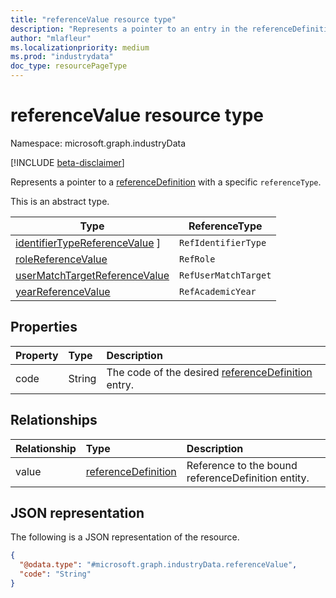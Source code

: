 ```yaml
---
title: "referenceValue resource type"
description: "Represents a pointer to an entry in the referenceDefinitions collection."
author: "mlafleur"
ms.localizationpriority: medium
ms.prod: "industrydata"
doc_type: resourcePageType
---
```


# referenceValue resource type

Namespace: microsoft.graph.industryData

[!INCLUDE [beta-disclaimer](../../includes/beta-disclaimer.md)]

Represents a pointer to a [referenceDefinition](../resources/industrydata-referencedefinition.md) with a specific `referenceType`.

This is an abstract type.

| Type                                                                                        | ReferenceType        |
| ------------------------------------------------------------------------------------------- | -------------------- |
| [identifierTypeReferenceValue](../resources/industrydata-identifiertypereferencevalue.md) ] | `RefIdentifierType`  |
| [roleReferenceValue](../resources/industrydata-rolereferencevalue.md)                       | `RefRole`            |
| [userMatchTargetReferenceValue](../resources/industrydata-usermatchtargetreferencevalue.md) | `RefUserMatchTarget` |
| [yearReferenceValue](../resources/industrydata-yearreferencevalue.md)                       | `RefAcademicYear`    |

## Properties

| Property | Type   | Description                                                                                            |
| :------- | :----- | :----------------------------------------------------------------------------------------------------- |
| code     | String | The code of the desired [referenceDefinition](../resources/industrydata-referencedefinition.md) entry. |

## Relationships

| Relationship | Type                                                                    | Description                                        |
| :----------- | :---------------------------------------------------------------------- | :------------------------------------------------- |
| value        | [referenceDefinition](../resources/industrydata-referencedefinition.md) | Reference to the bound referenceDefinition entity. |

## JSON representation

The following is a JSON representation of the resource.

<!-- {
  "blockType": "resource",
  "@odata.type": "microsoft.graph.industryData.referenceValue"
}
-->

```json
{
  "@odata.type": "#microsoft.graph.industryData.referenceValue",
  "code": "String"
}
```
